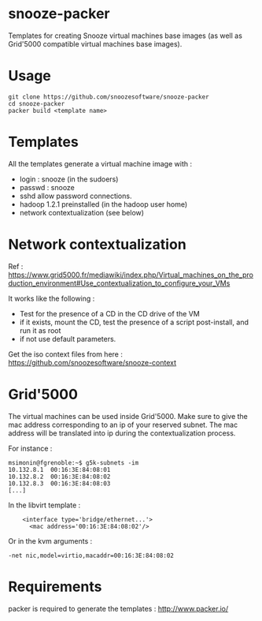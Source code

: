 snooze-packer
=============

Templates for creating Snooze virtual machines base images (as well as Grid'5000 compatible virtual machines base images).

Usage
=====

```
git clone https://github.com/snoozesoftware/snooze-packer
cd snooze-packer
packer build <template name>
```

Templates
============

All the templates generate a virtual machine image with  : 

* login : snooze (in the sudoers)
* passwd : snooze
* sshd allow password connections.
* hadoop 1.2.1 preinstalled  (in the hadoop user home)
* network contextualization (see below)


Network contextualization
==========================

Ref : https://www.grid5000.fr/mediawiki/index.php/Virtual_machines_on_the_production_environment#Use_contextualization_to_configure_your_VMs

It works like the following :
* Test for the presence of a CD in the CD drive of the VM
* if it exists, mount the CD, test the presence of a script post-install, and run it as root
* if not use default parameters.

Get the iso context files from here : https://github.com/snoozesoftware/snooze-context


Grid'5000
========== 

The virtual machines can be used inside Grid'5000. 
Make sure to give the mac address corresponding to an ip of your reserved subnet.
The mac address will be translated into ip during the contextualization process.

For instance : 

```
msimonin@fgrenoble:~$ g5k-subnets -im 
10.132.8.1	00:16:3E:84:08:01
10.132.8.2	00:16:3E:84:08:02
10.132.8.3	00:16:3E:84:08:03
[...]

```

In the libvirt template : 
```
    <interface type='bridge/ethernet...'>
      <mac address='00:16:3E:84:08:02'/>
```

Or in the kvm arguments : 
```
-net nic,model=virtio,macaddr=00:16:3E:84:08:02
```



Requirements
=============

packer is required to generate the templates : http://www.packer.io/
